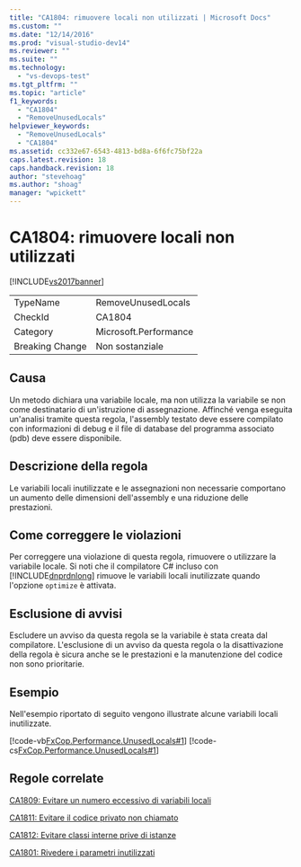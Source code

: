 ```yaml
---
title: "CA1804: rimuovere locali non utilizzati | Microsoft Docs"
ms.custom: ""
ms.date: "12/14/2016"
ms.prod: "visual-studio-dev14"
ms.reviewer: ""
ms.suite: ""
ms.technology: 
  - "vs-devops-test"
ms.tgt_pltfrm: ""
ms.topic: "article"
f1_keywords: 
  - "CA1804"
  - "RemoveUnusedLocals"
helpviewer_keywords: 
  - "RemoveUnusedLocals"
  - "CA1804"
ms.assetid: cc332e67-6543-4813-bd8a-6f6fc75bf22a
caps.latest.revision: 18
caps.handback.revision: 18
author: "stevehoag"
ms.author: "shoag"
manager: "wpickett"
---
```

# CA1804: rimuovere locali non utilizzati
[!INCLUDE[vs2017banner](../code-quality/includes/vs2017banner.md)]

|||  
|-|-|  
|TypeName|RemoveUnusedLocals|  
|CheckId|CA1804|  
|Category|Microsoft.Performance|  
|Breaking Change|Non sostanziale|  
  
## Causa  
 Un metodo dichiara una variabile locale, ma non utilizza la variabile se non come destinatario di un'istruzione di assegnazione.  Affinché venga eseguita un'analisi tramite questa regola, l'assembly testato deve essere compilato con informazioni di debug e il file di database del programma associato \(pdb\) deve essere disponibile.  
  
## Descrizione della regola  
 Le variabili locali inutilizzate e le assegnazioni non necessarie comportano un aumento delle dimensioni dell'assembly e una riduzione delle prestazioni.  
  
## Come correggere le violazioni  
 Per correggere una violazione di questa regola, rimuovere o utilizzare la variabile locale.  Si noti che il compilatore C\# incluso con [!INCLUDE[dnprdnlong](../code-quality/includes/dnprdnlong_md.md)] rimuove le variabili locali inutilizzate quando l'opzione `optimize` è attivata.  
  
## Esclusione di avvisi  
 Escludere un avviso da questa regola se la variabile è stata creata dal compilatore.  L'esclusione di un avviso da questa regola o la disattivazione della regola è sicura anche se le prestazioni e la manutenzione del codice non sono prioritarie.  
  
## Esempio  
 Nell'esempio riportato di seguito vengono illustrate alcune variabili locali inutilizzate.  
  
 [!code-vb[FxCop.Performance.UnusedLocals#1](../code-quality/codesnippet/VisualBasic/ca1804-remove-unused-locals_1.vb)]
 [!code-cs[FxCop.Performance.UnusedLocals#1](../code-quality/codesnippet/CSharp/ca1804-remove-unused-locals_1.cs)]  
  
## Regole correlate  
 [CA1809: Evitare un numero eccessivo di variabili locali](../code-quality/ca1809-avoid-excessive-locals.md)  
  
 [CA1811: Evitare il codice privato non chiamato](../code-quality/ca1811-avoid-uncalled-private-code.md)  
  
 [CA1812: Evitare classi interne prive di istanze](../code-quality/ca1812-avoid-uninstantiated-internal-classes.md)  
  
 [CA1801: Rivedere i parametri inutilizzati](../code-quality/ca1801-review-unused-parameters.md)